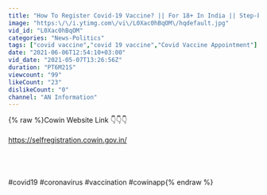 ```yaml
---
title: "How To Register Covid-19 Vaccine? || For 18+ In India || Step-by-Step Process || English || India"
image: "https:\/\/i.ytimg.com\/vi\/L0Xac0hBqOM\/hqdefault.jpg"
vid_id: "L0Xac0hBqOM"
categories: "News-Politics"
tags: ["covid vaccine","covid 19 vaccine","Covid Vaccine Appointment"]
date: "2021-06-06T12:54:10+03:00"
vid_date: "2021-05-07T13:26:56Z"
duration: "PT6M21S"
viewcount: "99"
likeCount: "23"
dislikeCount: "0"
channel: "AN Information"
---
```

{% raw %}Cowin Website Link 👇👇👇<br /><br /><a rel="nofollow" target="blank" href="https://selfregistration.cowin.gov.in/">https://selfregistration.cowin.gov.in/</a><br /><br /><br /><br /><br />#covid19 #coronavirus #vaccination #cowinapp{% endraw %}
